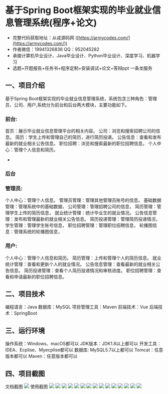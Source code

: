 基于Spring Boot框架实现的毕业就业信息管理系统(程序+论文)
=
- 完整代码获取地址：从戎源码网 ([https://armycodes.com/](https://armycodes.com/))
- 作者微信：19941326836  QQ：952045282 
- 承接计算机毕业设计、Java毕业设计、Python毕业设计、深度学习、机器学习
- 选题+开题报告+任务书+程序定制+安装调试+论文+答辩ppt 一条龙服务

一、项目介绍
---
基于Spring Boot框架实现的毕业就业信息管理系统，系统包含三种角色：管理员、公司、用户,系统分为前台和后台两大模块，主要功能如下。
### 前台:
首页：展示毕业就业信息管理平台的相关内容。
公司：浏览和搜索招聘公司的信息。
简历：学生上传和管理自己的简历，进行简历投递。
公告信息：查看和发布最新的就业相关公告信息。
职位招聘：浏览和搜索最新的职位招聘信息。
个人中心：管理个人信息和简历。

- 
### 后台
### 管理员:
个人中心：管理个人信息。
管理员管理：管理其他管理员账号的信息。
基础数据管理：管理系统中的基础数据，
公司管理：管理招聘公司的信息，
简历管理：管理学生上传的简历信息，
就业统计管理：统计毕业生的就业情况。
公告信息管理：发布和管理最新的就业相关公告信息。
简历投递管理：管理简历投递情况，
学生管理：管理学生账号信息，
职位招聘管理：管理职位招聘信息，
轮播图信息：管理系统的轮播图信息，
  
### 用户:
个人中心：管理个人信息和简历。
简历管理：上传和管理个人的简历信息。
就业统计管理：查看和更新个人的就业情况。
公告信息管理：查看最新的就业相关公告信息。
简历投递管理：查看个人简历投递情况和审核进度。
职位招聘管理：查看和申请最新的职位招聘信息。

  
二、项目技术
---
编程语言：Java
数据库：MySQL
项目管理工具：Maven
前端技术：Vue
后端技术：SpringBoot

三、运行环境
---
操作系统：Windows、macOS都可以
JDK版本：JDK1.8以上都可以
开发工具：IDEA、Ecplise、Myecplise都可以
数据库: MySQL5.7以上都可以
Tomcat：任意版本都可以
Maven：任意版本都可以

四、项目截图
---
文档截图
![](limage/2.png)
使用截图
![](image/1.png)
![](image/2.png)
![](image/3.png)
![](image/4.png)
![](image/5.png)
![](image/6.png)
![](image/7.png)
![](image/8.png)
![](image/9.png)
![](image/10.png)
![](image/11.png)
![](image/12.png)
![](image/13.png)
![](image/14.png)
![](image/15.png)

